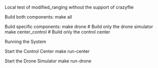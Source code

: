 Local test of modified_ranging without the support of crazyflie

Build both components:
make all

Build specific components:
make drone              # Build only the drone simulator
make center_control     # Build only the control center


Running the System

Start the Control Center
make run-center

Start the Drone Simulator
make run-drone